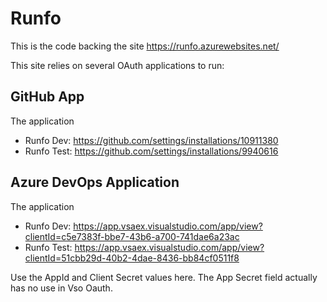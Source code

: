 ﻿# Runfo

This is the code backing the site https://runfo.azurewebsites.net/

This site relies on several OAuth applications to run:

## GitHub App
The application

- Runfo Dev: https://github.com/settings/installations/10911380
- Runfo Test: https://github.com/settings/installations/9940616

## Azure DevOps Application
The application

- Runfo Dev: https://app.vsaex.visualstudio.com/app/view?clientId=c5e7383f-bbe7-43b6-a700-741dae6a23ac
- Runfo Test: https://app.vsaex.visualstudio.com/app/view?clientId=51cbb29d-40b2-4dae-8436-bb84cf0511f8

Use the AppId and Client Secret values here. The App Secret field actually has no use in Vso Oauth.
